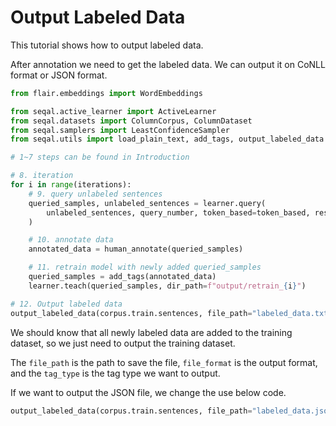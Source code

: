 # Output Labeled Data

This tutorial shows how to output labeled data.

After annotation we need to get the labeled data. We can output it on CoNLL format or JSON format.


```python
from flair.embeddings import WordEmbeddings

from seqal.active_learner import ActiveLearner
from seqal.datasets import ColumnCorpus, ColumnDataset
from seqal.samplers import LeastConfidenceSampler
from seqal.utils import load_plain_text, add_tags, output_labeled_data

# 1~7 steps can be found in Introduction

# 8. iteration
for i in range(iterations):
    # 9. query unlabeled sentences
    queried_samples, unlabeled_sentences = learner.query(
        unlabeled_sentences, query_number, token_based=token_based, research_mode=False
    )

    # 10. annotate data
    annotated_data = human_annotate(queried_samples)

    # 11. retrain model with newly added queried_samples
    queried_samples = add_tags(annotated_data)
    learner.teach(queried_samples, dir_path=f"output/retrain_{i}")

# 12. Output labeled data
output_labeled_data(corpus.train.sentences, file_path="labeled_data.txt", file_format="conll", tag_type='ner')
```

We should know that all newly labeled data are added to the training dataset, so we just need to output the training dataset. 

The `file_path` is the path to save the file, `file_format` is the output format, and the `tag_type` is the tag type we want to output.

If we want to output the JSON file, we change the use below code.


```python
output_labeled_data(corpus.train.sentences, file_path="labeled_data.json", file_format="json", tag_type='ner')
```
